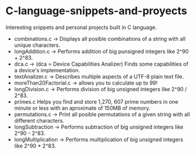 # C-language-snippets-and-proyects
Interesting snippets and personal projects built in C language.

- combinations.c -> Displays all posible combinations of a string with all unique characters.
- longAddition.c -> Performs addition of big punsigned integers like 2^90 + 2^83.
- dca.c -> (dca = Device Capabilities Analizer) Finds some capabilities of a device's implementation.
- textAnalizer.c -> Describes multiple aspects of a UTF-8 plain text file.
- moreThan20Factorial.c -> allows you to calculate up to 99!
- longDivision.c -> Performs division of big unsigned integers like 2^90 / 2^83.
- primes.c Helps you find and store 1,270, 607 prime numbers in one minute or less with an aproximate of 150MB of memory.
- permutations.c -> Print all posible permutations of a given string with all different characters.
- longSubtraction -> Performs subtraction of big unsigned integers like 2^90 - 2^83.
- longMultiplication -> Performs multiplication of big unsigned integers like 2^90 * 2^83.
 

